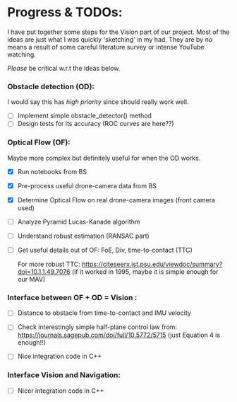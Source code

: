 # Progress & TODOs:

I have put together some steps for the Vision part of our project. 
Most of the ideas are just what I was quickly 'sketching' in my had. They are by no means a result of some careful literature survey or intense YouTube watching. 


*Please* be critical w.r.t the ideas below.

### **Obstacle detection (OD)**:
I would say this has *high priority* since should really work well.
- [ ] Implement simple obstacle_detector() method
- [ ] Design tests for its accuracy (ROC curves are here??)
  
### **Optical Flow (OF)**:
Maybe more complex but definitely useful for when the OD works. 
- [x] Run notebooks from BS
- [x] Pre-process useful drone-camera data from BS
- [x] Determine Optical Flow on real drone-camera images (front camera used)
- [ ] Analyze Pyramid Lucas-Kanade algorithm
- [ ] Understand robust estimation (RANSAC part)
- [ ] Get useful details out of OF: FoE, Div, time-to-contact (TTC)
  
  For more robust TTC: https://citeseerx.ist.psu.edu/viewdoc/summary?doi=10.1.1.49.7076 (if it worked in 1995, maybe it is simple enough for our MAV)
  
  
   



### **Interface between OF + OD = Vision** :
- [ ] Distance to obstacle from time-to-contact and IMU velocity
- [ ] Check interestingly simple half-plane control law from: https://journals.sagepub.com/doi/full/10.5772/5715 (just Equation 4 is enough!!)
- [ ] Nice integration code in C++


### **Interface Vision and Navigation**:
- [ ] Nicer integration code in C++